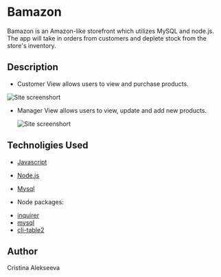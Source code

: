 # Bamazon

Bamazon is an Amazon-like storefront which utilizes MySQL and node.js. The app will take in orders from customers and deplete stock from the store's inventory.

## Description

- Customer View
  allows users to view and purchase products.

![Site screenshort](https://github.com/javascriptkitty/lBamazon-Customer/blob/master/images/customer.gif)

- Manager View
  allows users to view, update and add new products.

  ![Site screenshort](https://github.com/javascriptkitty/lBamazon-Customer/blob/master/images/manager.gif)

## Technoligies Used

- [Javascript](https://developer.mozilla.org/en-US/docs/Web/JavaScript)
- [Node.js](https://nodejs.org/en/)
- [Mysql](https://www.mysql.com/)

- Node packages:

* [inquirer](https://www.npmjs.com/package/inquirer)
* [mysql](https://www.npmjs.com/package/mysql)
* [cli-table2](https://www.npmjs.com/package/cli-table2)

## Author

Cristina Alekseeva
